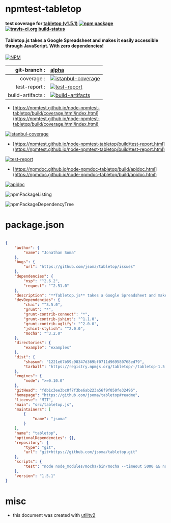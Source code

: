 # npmtest-tabletop

#### test coverage for  [tabletop (v1.5.1)](https://github.com/jsoma/tabletop#readme)  [![npm package](https://img.shields.io/npm/v/npmtest-tabletop.svg?style=flat-square)](https://www.npmjs.org/package/npmtest-tabletop) [![travis-ci.org build-status](https://api.travis-ci.org/npmtest/node-npmtest-tabletop.svg)](https://travis-ci.org/npmtest/node-npmtest-tabletop)

#### **Tabletop.js** takes a Google Spreadsheet and makes it easily accessible through JavaScript. With zero dependencies!

[![NPM](https://nodei.co/npm/tabletop.png?downloads=true&downloadRank=true&stars=true)](https://www.npmjs.com/package/tabletop)

| git-branch : | [alpha](https://github.com/npmtest/node-npmtest-tabletop/tree/alpha)|
|--:|:--|
| coverage : | [![istanbul-coverage](https://npmtest.github.io/node-npmtest-tabletop/build/coverage.badge.svg)](https://npmtest.github.io/node-npmtest-tabletop/build/coverage.html/index.html)|
| test-report : | [![test-report](https://npmtest.github.io/node-npmtest-tabletop/build/test-report.badge.svg)](https://npmtest.github.io/node-npmtest-tabletop/build/test-report.html)|
| build-artifacts : | [![build-artifacts](https://npmtest.github.io/node-npmtest-tabletop/glyphicons_144_folder_open.png)](https://github.com/npmtest/node-npmtest-tabletop/tree/gh-pages/build)|

- [https://npmtest.github.io/node-npmtest-tabletop/build/coverage.html/index.html](https://npmtest.github.io/node-npmtest-tabletop/build/coverage.html/index.html)

[![istanbul-coverage](https://npmtest.github.io/node-npmtest-tabletop/build/screenCapture.buildCi.browser.%252Ftmp%252Fbuild%252Fcoverage.lib.html.png)](https://npmtest.github.io/node-npmtest-tabletop/build/coverage.html/index.html)

- [https://npmtest.github.io/node-npmtest-tabletop/build/test-report.html](https://npmtest.github.io/node-npmtest-tabletop/build/test-report.html)

[![test-report](https://npmtest.github.io/node-npmtest-tabletop/build/screenCapture.buildCi.browser.%252Ftmp%252Fbuild%252Ftest-report.html.png)](https://npmtest.github.io/node-npmtest-tabletop/build/test-report.html)

- [https://npmdoc.github.io/node-npmdoc-tabletop/build/apidoc.html](https://npmdoc.github.io/node-npmdoc-tabletop/build/apidoc.html)

[![apidoc](https://npmdoc.github.io/node-npmdoc-tabletop/build/screenCapture.buildCi.browser.%252Ftmp%252Fbuild%252Fapidoc.html.png)](https://npmdoc.github.io/node-npmdoc-tabletop/build/apidoc.html)

![npmPackageListing](https://npmtest.github.io/node-npmtest-tabletop/build/screenCapture.npmPackageListing.svg)

![npmPackageDependencyTree](https://npmtest.github.io/node-npmtest-tabletop/build/screenCapture.npmPackageDependencyTree.svg)



# package.json

```json

{
    "author": {
        "name": "Jonathan Soma"
    },
    "bugs": {
        "url": "https://github.com/jsoma/tabletop/issues"
    },
    "dependencies": {
        "nsp": "^2.6.2",
        "request": "^2.51.0"
    },
    "description": "**Tabletop.js** takes a Google Spreadsheet and makes it easily accessible through JavaScript. With zero dependencies!",
    "devDependencies": {
        "chai": "^3.5.0",
        "grunt": "*",
        "grunt-contrib-connect": "*",
        "grunt-contrib-jshint": "^1.1.0",
        "grunt-contrib-uglify": "^2.0.0",
        "jshint-stylish": "^2.0.0",
        "mocha": "^3.2.0"
    },
    "directories": {
        "example": "examples"
    },
    "dist": {
        "shasum": "1221e67b59c98347d369bf0711d969580768ed79",
        "tarball": "https://registry.npmjs.org/tabletop/-/tabletop-1.5.1.tgz"
    },
    "engines": {
        "node": ">=0.10.0"
    },
    "gitHead": "fdb1c3ee3bc0f7f3be6ab223a56f9f050fe32496",
    "homepage": "https://github.com/jsoma/tabletop#readme",
    "license": "MIT",
    "main": "src/tabletop.js",
    "maintainers": [
        {
            "name": "jsoma"
        }
    ],
    "name": "tabletop",
    "optionalDependencies": {},
    "repository": {
        "type": "git",
        "url": "git+https://github.com/jsoma/tabletop.git"
    },
    "scripts": {
        "test": "node node_modules/mocha/bin/mocha --timeout 5000 && node node_modules/nsp/bin/nsp check"
    },
    "version": "1.5.1"
}
```



# misc
- this document was created with [utility2](https://github.com/kaizhu256/node-utility2)
